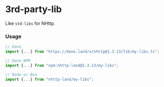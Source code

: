 # 3rd-party-lib

Like `std-libs` for NHttp.

### Usage

```ts
// Deno
import {...} from "https://deno.land/x/nhttp@1.3.13/lib/my-libs.ts";

// Deno NPM
import {...} from "npm:nhttp-land@1.3.13/my-libs";

// Node or Bun
import {...} from "nhttp-land/my-libs";
```
